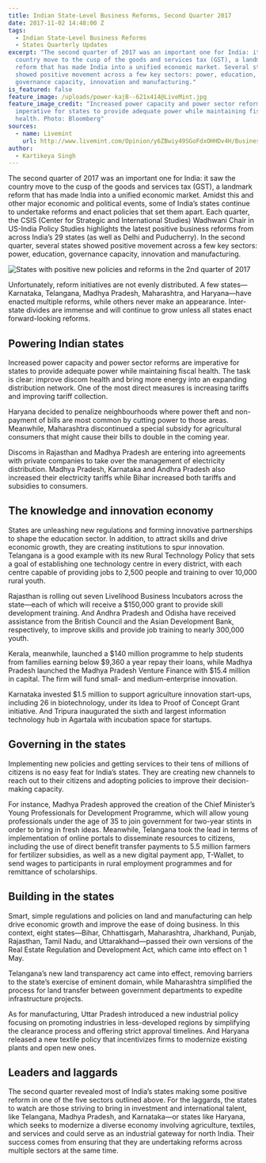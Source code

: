 ```yaml
---
title: Indian State-Level Business Reforms, Second Quarter 2017
date: 2017-11-02 14:48:00 Z
tags:
  - Indian State-Level Business Reforms
  - States Quarterly Updates
excerpt: "The second quarter of 2017 was an important one for India: it saw the
  country move to the cusp of the goods and services tax (GST), a landmark
  reform that has made India into a unified economic market. Several states
  showed positive movement across a few key sectors: power, education,
  governance capacity, innovation and manufacturing."
is_featured: false
feature_image: /uploads/power-kajB--621x414@LiveMint.jpg
feature_image_credit: "Increased power capacity and power sector reforms are
  imperative for states to provide adequate power while maintaining fiscal
  health. Photo: Bloomberg"
sources:
  - name: Livemint
    url: http://www.livemint.com/Opinion/y6ZBwiy49SGoFdxOHHDv4H/Business-reforms-leaders-and-laggards.html
author:
  - Kartikeya Singh
---
```


The second quarter of 2017 was an important one for India: it saw the country move to the cusp of the goods and services tax (GST), a landmark reform that has made India into a unified economic market. Amidst this and other major economic and political events, some of India’s states continue to undertake reforms and enact policies that set them apart. Each quarter, the CSIS (Center for Strategic and International Studies) Wadhwani Chair in US-India Policy Studies highlights the latest positive business reforms from across India’s 29 states (as well as Delhi and Puducherry). In the second quarter, several states showed positive movement across a few key sectors: power, education, governance capacity, innovation and manufacturing.

<img src="/uploads/g-Oped-map-web.jpg" style="max-width: 621px;margin: 0 auto;display: block;" alt="States with positive new policies and reforms in the 2nd quarter of 2017" />

Unfortunately, reform initiatives are not evenly distributed. A few states—Karnataka, Telangana, Madhya Pradesh, Maharashtra, and Haryana—have enacted multiple reforms, while others never make an appearance. Inter-state divides are immense and will continue to grow unless all states enact forward-looking reforms.

## Powering Indian states

Increased power capacity and power sector reforms are imperative for states to provide adequate power while maintaining fiscal health. The task is clear: improve discom health and bring more energy into an expanding distribution network. One of the most direct measures is increasing tariffs and improving tariff collection.

Haryana decided to penalize neighbourhoods where power theft and non-payment of bills are most common by cutting power to those areas. Meanwhile, Maharashtra discontinued a special subsidy for agricultural consumers that might cause their bills to double in the coming year.

Discoms in Rajasthan and Madhya Pradesh are entering into agreements with private companies to take over the management of electricity distribution. Madhya Pradesh, Karnataka and Andhra Pradesh also increased their electricity tariffs while Bihar increased both tariffs and subsidies to consumers.

## The knowledge and innovation economy

States are unleashing new regulations and forming innovative partnerships to shape the education sector. In addition, to attract skills and drive economic growth, they are creating institutions to spur innovation. Telangana is a good example with its new Rural Technology Policy that sets a goal of establishing one technology centre in every district, with each centre capable of providing jobs to 2,500 people and training to over 10,000 rural youth.

Rajasthan is rolling out seven Livelihood Business Incubators across the state—each of which will receive a $150,000 grant to provide skill development training. And Andhra Pradesh and Odisha have received assistance from the British Council and the Asian Development Bank, respectively, to improve skills and provide job training to nearly 300,000 youth.

Kerala, meanwhile, launched a $140 million programme to help students from families earning below $9,360 a year repay their loans, while Madhya Pradesh launched the Madhya Pradesh Venture Finance with $15.4 million in capital. The firm will fund small- and medium-enterprise innovation.

Karnataka invested $1.5 million to support agriculture innovation start-ups, including 26 in biotechnology, under its Idea to Proof of Concept Grant initiative. And Tripura inaugurated the sixth and largest information technology hub in Agartala with incubation space for startups.

## Governing in the states

Implementing new policies and getting services to their tens of millions of citizens is no easy feat for India’s states. They are creating new channels to reach out to their citizens and adopting policies to improve their decision-making capacity.

For instance, Madhya Pradesh approved the creation of the Chief Minister’s Young Professionals for Development Programme, which will allow young professionals under the age of 35 to join government for two-year stints in order to bring in fresh ideas. Meanwhile, Telangana took the lead in terms of implementation of online portals to disseminate resources to citizens, including the use of direct benefit transfer payments to 5.5 million farmers for fertilizer subsidies, as well as a new digital payment app, T-Wallet, to send wages to participants in rural employment programmes and for remittance of scholarships.

## Building in the states

Smart, simple regulations and policies on land and manufacturing can help drive economic growth and improve the ease of doing business. In this context, eight states—Bihar, Chhattisgarh, Maharashtra, Jharkhand, Punjab, Rajasthan, Tamil Nadu, and Uttarakhand—passed their own versions of the Real Estate Regulation and Development Act, which came into effect on 1 May.

Telangana’s new land transparency act came into effect, removing barriers to the state’s exercise of eminent domain, while Maharashtra simplified the process for land transfer between government departments to expedite infrastructure projects.

As for manufacturing, Uttar Pradesh introduced a new industrial policy focusing on promoting industries in less-developed regions by simplifying the clearance process and offering strict approval timelines. And Haryana released a new textile policy that incentivizes firms to modernize existing plants and open new ones.

## Leaders and laggards

The second quarter revealed most of India’s states making some positive reform in one of the five sectors outlined above. For the laggards, the states to watch are those striving to bring in investment and international talent, like Telangana, Madhya Pradesh, and Karnataka—or states like Haryana, which seeks to modernize a diverse economy involving agriculture, textiles, and services and could serve as an industrial gateway for north India. Their success comes from ensuring that they are undertaking reforms across multiple sectors at the same time.
